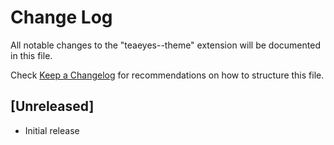 # Change Log

All notable changes to the "teaeyes--theme" extension will be documented in this file.

Check [Keep a Changelog](http://keepachangelog.com/) for recommendations on how to structure this file.

## [Unreleased]

- Initial release

